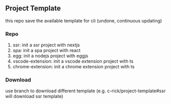 ## Project Template  

this repo save the available template for cli (undone, continuous updating)

###  Repo   
1) ssr: init a ssr project with nextjs  
2) spa: init a spa project with react  
3) egg: init a nodejs project with eggjs  
4) vscode-extension: init a vscode extension project with ts  
5) chrome-extension: init a chrome extension project with ts  

### Download  

use branch to download different template (e.g. c-rick/project-template#ssr will download ssr template)

